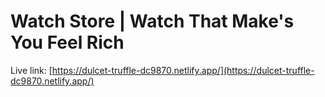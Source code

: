 # Watch Store | Watch That Make's You Feel Rich
Live link: [https://dulcet-truffle-dc9870.netlify.app/](https://dulcet-truffle-dc9870.netlify.app/)